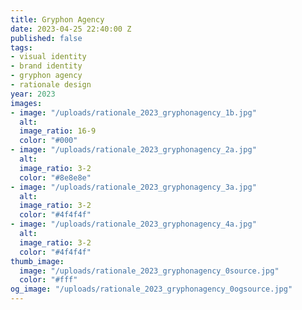 ```yaml
---
title: Gryphon Agency
date: 2023-04-25 22:40:00 Z
published: false
tags:
- visual identity
- brand identity
- gryphon agency
- rationale design
year: 2023
images:
- image: "/uploads/rationale_2023_gryphonagency_1b.jpg"
  alt: 
  image_ratio: 16-9
  color: "#000"
- image: "/uploads/rationale_2023_gryphonagency_2a.jpg"
  alt: 
  image_ratio: 3-2
  color: "#8e8e8e"
- image: "/uploads/rationale_2023_gryphonagency_3a.jpg"
  alt: 
  image_ratio: 3-2
  color: "#4f4f4f"
- image: "/uploads/rationale_2023_gryphonagency_4a.jpg"
  alt: 
  image_ratio: 3-2
  color: "#4f4f4f"
thumb_image:
  image: "/uploads/rationale_2023_gryphonagency_0source.jpg"
  color: "#fff"
og_image: "/uploads/rationale_2023_gryphonagency_0ogsource.jpg"
---
```


